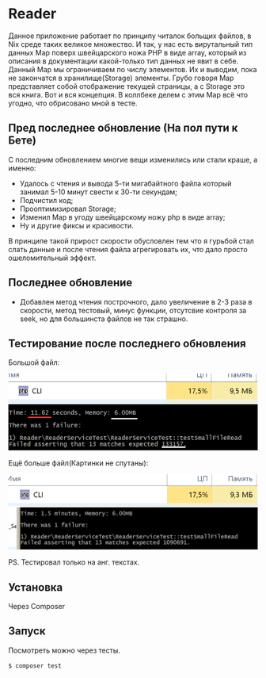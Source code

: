 # Reader

Данное приложение работает по принципу читалок больщих файлов, в Nix среде таких великое множество.
И так, у нас есть вирутальный тип данных Map поверх швейцарского ножа PHP в виде array, который из описания
в документации какой-только тип данных не явит в себе. Данный Map мы ограничиваем по числу элементов.
Их и выводим, пока не закончатся в хранилище(Storage) элементы. Грубо говоря Map представляет собой отображение
текущей страницы, а с Storage это вся книга. Вот и вся концепция. В коллбеке делем с этим Map всё что угодно, что 
обрисовано мной в тесте.

## Пред последнее обновление (На пол пути к Бете)

С последним обновлением многие вещи изменились или стали краше, а именно:
- Удалось с чтения и вывода 5-ти мигабайтного файла который занимал 5-10 минут свести к 30-ти секундам;
- Подчистил код;
- Прооптимизировал Storage;
- Изменил Map в угоду швейцарскому ножу php в виде array;
- Ну и другие фиксы и красивости.

В принципе такой прирост скорости обусловлен тем что я гурьбой стал слать данные и после чтения файла агрегировать
их, что дало просто ошеломительный эффект.

## Последнее обновление
- Добавлен метод чтения построчного, дало увеличение в 2-3 раза в скорости, метод тестовый, минус функции, отсутсвие
контроля за seek, но для большинста файлов не так страшно.

## Тестирование после последнего обновления


Большой файл:

![Big Test](/images/big.png)
![Big Test](/images/big_test.png)


Ещё больше файл(Картинки не спутаны):

![Very Big Test](/images/very_big.png)
![Very Big Test](/images/very_big_test.png)


PS. Тестировал только на анг. текстах.


## Установка

Через Composer

## Запуск

Посмотреть можно через тесты.

``` bash
$ composer test
```
